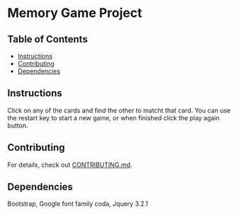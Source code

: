 # Memory Game Project

## Table of Contents

* [Instructions](#instructions)
* [Contributing](#contributing)
* [Dependencies](#Dependencies])

## Instructions

Click on any of the cards and find the other to matcht that card. You can use the restart key to start a new game, or when finished click the play again button. 

## Contributing

For details, check out [CONTRIBUTING.md](CONTRIBUTING.md).

## Dependencies 

Bootstrap, Google font family coda, Jquery 3.2.1